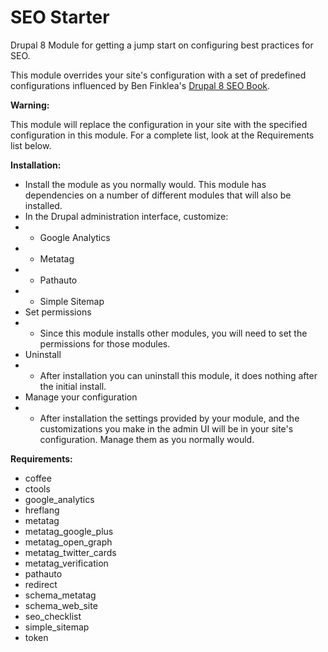 # SEO Starter

Drupal 8 Module for getting a jump start on configuring best practices for SEO.

This module overrides your site's configuration with a set of predefined configurations  influenced by Ben Finklea's <a href="https://www.drupal8seo.com/">Drupal 8 SEO Book</a>.

**Warning:**

This module will replace the configuration in your site with the specified configuration in this module.  For a complete list, look at the Requirements list below.

**Installation:**

  * Install the module as you normally would.  This module has dependencies on a number of different modules that will also be installed.
  * In the Drupal administration interface, customize:
  * * Google Analytics
  * * Metatag
  * * Pathauto
  * * Simple Sitemap
  * Set permissions
  * * Since this module installs other modules, you will need to set the permissions for those modules.
  * Uninstall
  * * After installation you can uninstall this module, it does nothing after the initial install.
  * Manage your configuration
  * * After installation the settings provided by your module, and the customizations you make in the admin UI will be in your site's configuration.  Manage them as you normally would.

**Requirements:**
  * coffee
  * ctools
  * google_analytics
  * hreflang
  * metatag
  * metatag_google_plus
  * metatag_open_graph
  * metatag_twitter_cards
  * metatag_verification
  * pathauto
  * redirect
  * schema_metatag
  * schema_web_site
  * seo_checklist
  * simple_sitemap
  * token
